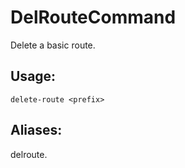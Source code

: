 # DelRouteCommand
Delete a basic route.
## Usage:
```
delete-route <prefix>
```
## Aliases:
delroute.
